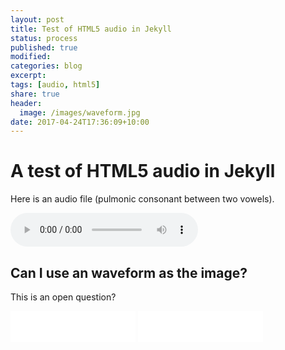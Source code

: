 ```yaml
---
layout: post
title: Test of HTML5 audio in Jekyll 
status: process
published: true
modified:
categories: blog
excerpt:
tags: [audio, html5]
share: true
header:
  image: /images/waveform.jpg
date: 2017-04-24T17:36:09+10:00
---
```


# A test of HTML5 audio in Jekyll

Here is an audio file (pulmonic consonant between two vowels).  

<audio controls="controls">
    <source src="/audio/arda.mp3" type="audio/mpeg">
    <source src="/audio/arda.ogg" type="audio/ogg">
    Your browser does not support the HTML5 Audio element.
</audio>

## Can I use an waveform as the image?
This is an open question?

<embed src="/audio/aGa.mp3" width="200px" height="50px">
<embed src="/audio/aGa.ogg" width="200px" height="50px">

